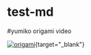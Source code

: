 # test-md

#yumiko origami video

[![origami](https://res.cloudinary.com/marcomontalbano/image/upload/v1676733422/video_to_markdown/images/youtube--CF_uAik749Q-c05b58ac6eb4c4700831b2b3070cd403.jpg)](https://www.youtube.com/watch?v=CF_uAik749Q "origami"){target="_blank"}



